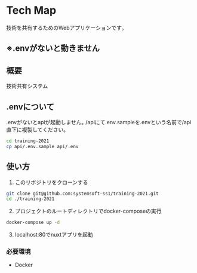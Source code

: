 # Tech Map

技術を共有するためのWebアプリケーションです｡

## ※.envがないと動きません

## 概要

技術共有システム

## .envについて

.envがないとapiが起動しません｡
/apiにて.env.sampleを.envという名前で/api直下に複製してください｡

```bash
cd training-2021
cp api/.env.sample api/.env
```

## 使い方

1. このリポジトリをクローンする

```bash
git clone git@github.com:systemsoft-ss1/training-2021.git
cd ./training-2021
```

2. プロジェクトのルートディレクトリでdocker-composeの実行

```bash
docker-compose up -d
```

3. localhost:80でnuxtアプリを起動


### 必要環境

* Docker

